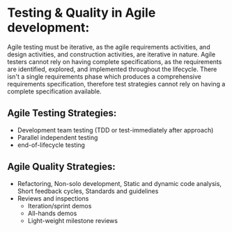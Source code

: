 Testing & Quality in Agile development:
==========================
Agile testing must be iterative, as the agile requirements activities, and design activities, and construction activities, are iterative in nature. Agile testers cannot rely on having complete specifications, as the requirements are identified, explored, and implemented throughout the lifecycle.  There isn't a single requirements phase which produces a comprehensive requirements specification, therefore test strategies cannot rely on having a complete specification available.

## Agile Testing Strategies:

* Development team testing (TDD or test-immediately after approach)
* Parallel independent testing
* end-of-lifecycle testing

## Agile Quality Strategies: 
* Refactoring, Non-solo development, Static and dynamic code analysis, Short feedback cycles, Standards and guidelines
* Reviews and inspections
  * Iteration/sprint demos
  * All-hands demos
  * Light-weight milestone reviews
